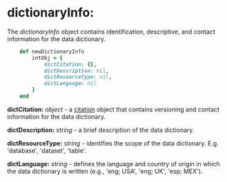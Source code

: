 # dictionaryInfo:

The *dictionaryInfo* object contains identification, descriptive, and contact information for the data dictionary.

````ruby
    def newDictionaryInfo
        intObj = {
            dictCitation: {},
            dictDescription: nil,
            dictResourceType: nil,
            dictLanguage: nil
        }
    end
````

__dictCitation:__ *object* - a [citation](../mdtranslator/citation.md) object that contains versioning and contact information for the data dictionary.

__dictDescription:__ *string* - a brief description of the data dictionary.

__dictResourceType:__ *string* - identifies the scope of the data dictionary. E.g. 'database', 'dataset', 'table'.

__dictLanguage:__ *string* - defines the language and country of origin in which the data dictionary is written (e.g., 'eng; USA', 'eng; UK', 'esp; MEX').
